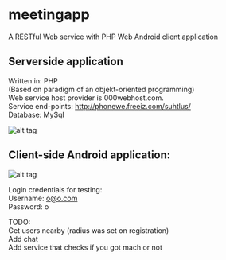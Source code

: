 # meetingapp

A RESTful  Web service with PHP Web Android client application


## Serverside application


Written in: PHP </br>
(Based on paradigm of an objekt-oriented programming) </br>
Web service host provider is 000webhost.com.</br>
Service end-points: http://phonewe.freeiz.com/suhtlus/</br>
Database: MySql</br>

![alt tag](http://enos.itcollege.ee/~aplado/autentimine/oo.png)


## Client-side  Android application:


![alt tag](http://enos.itcollege.ee/~aplado/autentimine/2016_06_01_02.52.57.png)

Login credentials for testing:</br>
Username: o@o.com </br>
Password: o

TODO: </br>
Get users nearby (radius was set on registration) </br>
Add chat </br>
Add service that checks if you got mach or not </br>
